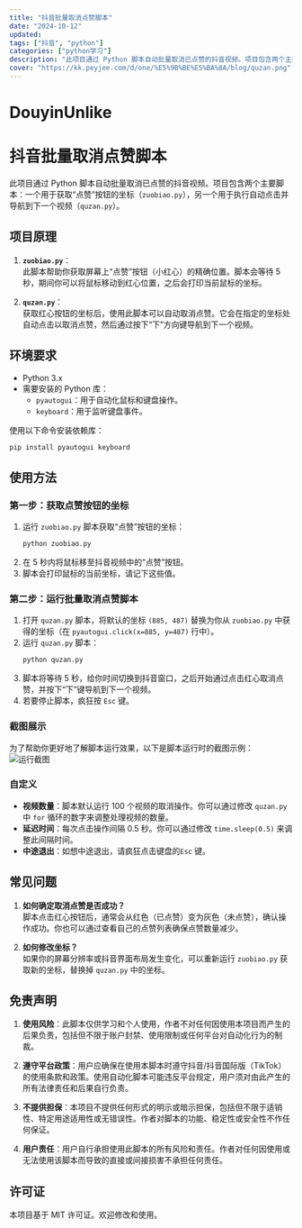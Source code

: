 ```yaml
---
title: "抖音批量取消点赞脚本"
date: "2024-10-12"
updated: 
tags: ["抖音", "python"]
categories: ["python学习"]
description: "此项目通过 Python 脚本自动批量取消已点赞的抖音视频。项目包含两个主要脚本：一个用于获取“点赞”按钮的坐标（`zuobiao.py`），另一个用于执行自动点击并导航到下一个视频（`quzan.py`）。"
cover: "https://kk.peyjee.com/d/one/%E5%9B%BE%E5%BA%8A/blog/quzan.png"
---
```


# DouyinUnlike
# 抖音批量取消点赞脚本

此项目通过 Python 脚本自动批量取消已点赞的抖音视频。项目包含两个主要脚本：一个用于获取“点赞”按钮的坐标（`zuobiao.py`），另一个用于执行自动点击并导航到下一个视频（`quzan.py`）。

## 项目原理

1. **`zuobiao.py`**：  
   此脚本帮助你获取屏幕上“点赞”按钮（小红心）的精确位置。脚本会等待 5 秒，期间你可以将鼠标移动到红心位置，之后会打印当前鼠标的坐标。

2. **`quzan.py`**：  
   获取红心按钮的坐标后，使用此脚本可以自动取消点赞。它会在指定的坐标处自动点击以取消点赞，然后通过按下“下”方向键导航到下一个视频。

## 环境要求

- Python 3.x
- 需要安装的 Python 库：
  - `pyautogui`：用于自动化鼠标和键盘操作。
  - `keyboard`：用于监听键盘事件。

使用以下命令安装依赖库：

```bash
pip install pyautogui keyboard
```

## 使用方法

### 第一步：获取点赞按钮的坐标

1. 运行 `zuobiao.py` 脚本获取“点赞”按钮的坐标：
    ```bash
    python zuobiao.py
    ```
2. 在 5 秒内将鼠标移至抖音视频中的“点赞”按钮。
3. 脚本会打印鼠标的当前坐标，请记下这些值。

### 第二步：运行批量取消点赞脚本

1. 打开 `quzan.py` 脚本，将默认的坐标 `(885, 487)` 替换为你从 `zuobiao.py` 中获得的坐标（在 `pyautogui.click(x=885, y=487)` 行中）。
2. 运行 `quzan.py` 脚本：
    ```bash
    python quzan.py
    ```
3. 脚本将等待 5 秒，给你时间切换到抖音窗口，之后开始通过点击红心取消点赞，并按下“下”键导航到下一个视频。
4. 若要停止脚本，疯狂按 `Esc` 键。

### 截图展示

为了帮助你更好地了解脚本运行效果，以下是脚本运行时的截图示例：  
![运行截图](https://kk.peyjee.com/d/one/%E5%9B%BE%E5%BA%8A/blog/quzan.png)

### 自定义

- **视频数量**：脚本默认运行 100 个视频的取消操作。你可以通过修改 `quzan.py` 中 `for` 循环的数字来调整处理视频的数量。
- **延迟时间**：每次点击操作间隔 0.5 秒。你可以通过修改 `time.sleep(0.5)` 来调整此间隔时间。
- **中途退出**：如想中途退出，请疯狂点击键盘的`Esc` 键。

## 常见问题

1. **如何确定取消点赞是否成功？**  
   脚本点击红心按钮后，通常会从红色（已点赞）变为灰色（未点赞），确认操作成功。你也可以通过查看自己的点赞列表确保点赞数量减少。

2. **如何修改坐标？**  
   如果你的屏幕分辨率或抖音界面布局发生变化，可以重新运行 `zuobiao.py` 获取新的坐标，替换掉 `quzan.py` 中的坐标。

## 免责声明

1. **使用风险**：此脚本仅供学习和个人使用，作者不对任何因使用本项目而产生的后果负责，包括但不限于账户封禁、使用限制或任何平台对自动化行为的制裁。

2. **遵守平台政策**：用户应确保在使用本脚本时遵守抖音/抖音国际版（TikTok）的使用条款和政策。使用自动化脚本可能违反平台规定，用户须对由此产生的所有法律责任和后果自行负责。

3. **不提供担保**：本项目不提供任何形式的明示或暗示担保，包括但不限于适销性、特定用途适用性或无错误性。作者对脚本的功能、稳定性或安全性不作任何保证。

4. **用户责任**：用户自行承担使用此脚本的所有风险和责任。作者对任何因使用或无法使用该脚本而导致的直接或间接损害不承担任何责任。

## 许可证

本项目基于 MIT 许可证。欢迎修改和使用。 
